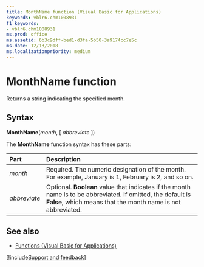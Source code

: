 ```yaml
---
title: MonthName function (Visual Basic for Applications)
keywords: vblr6.chm1008931
f1_keywords:
- vblr6.chm1008931
ms.prod: office
ms.assetid: 6b3c9dff-bed1-d3fa-5b50-3a9174cc7e5c
ms.date: 12/13/2018
ms.localizationpriority: medium
---
```



# MonthName function

Returns a string indicating the specified month.

## Syntax

**MonthName**(_month_, [ _abbreviate_ ])

The **MonthName** function syntax has these parts:

|Part|Description|
|:-----|:-----|
| _month_|Required. The numeric designation of the month. For example, January is 1, February is 2, and so on.|
| _abbreviate_|Optional. **Boolean** value that indicates if the month name is to be abbreviated. If omitted, the default is **False**, which means that the month name is not abbreviated.|

## See also

- [Functions (Visual Basic for Applications)](../functions-visual-basic-for-applications.md)

[!include[Support and feedback](~/includes/feedback-boilerplate.md)]
